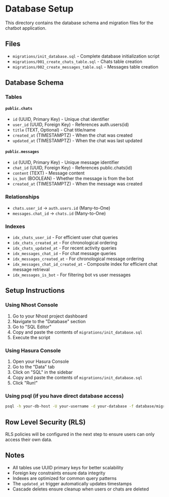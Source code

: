 # Database Setup

This directory contains the database schema and migration files for the chatbot application.

## Files

- `migrations/init_database.sql` - Complete database initialization script
- `migrations/001_create_chats_table.sql` - Chats table creation
- `migrations/002_create_messages_table.sql` - Messages table creation

## Database Schema

### Tables

#### `public.chats`
- `id` (UUID, Primary Key) - Unique chat identifier
- `user_id` (UUID, Foreign Key) - References auth.users(id)
- `title` (TEXT, Optional) - Chat title/name
- `created_at` (TIMESTAMPTZ) - When the chat was created
- `updated_at` (TIMESTAMPTZ) - When the chat was last updated

#### `public.messages`
- `id` (UUID, Primary Key) - Unique message identifier
- `chat_id` (UUID, Foreign Key) - References public.chats(id)
- `content` (TEXT) - Message content
- `is_bot` (BOOLEAN) - Whether the message is from the bot
- `created_at` (TIMESTAMPTZ) - When the message was created

### Relationships

- `chats.user_id` → `auth.users.id` (Many-to-One)
- `messages.chat_id` → `chats.id` (Many-to-One)

### Indexes

- `idx_chats_user_id` - For efficient user chat queries
- `idx_chats_created_at` - For chronological ordering
- `idx_chats_updated_at` - For recent activity queries
- `idx_messages_chat_id` - For chat message queries
- `idx_messages_created_at` - For chronological message ordering
- `idx_messages_chat_id_created_at` - Composite index for efficient chat message retrieval
- `idx_messages_is_bot` - For filtering bot vs user messages

## Setup Instructions

### Using Nhost Console

1. Go to your Nhost project dashboard
2. Navigate to the "Database" section
3. Go to "SQL Editor"
4. Copy and paste the contents of `migrations/init_database.sql`
5. Execute the script

### Using Hasura Console

1. Open your Hasura Console
2. Go to the "Data" tab
3. Click on "SQL" in the sidebar
4. Copy and paste the contents of `migrations/init_database.sql`
5. Click "Run!"

### Using psql (if you have direct database access)

```bash
psql -h your-db-host -U your-username -d your-database -f database/migrations/init_database.sql
```

## Row Level Security (RLS)

RLS policies will be configured in the next step to ensure users can only access their own data.

## Notes

- All tables use UUID primary keys for better scalability
- Foreign key constraints ensure data integrity
- Indexes are optimized for common query patterns
- The `updated_at` trigger automatically updates timestamps
- Cascade deletes ensure cleanup when users or chats are deleted